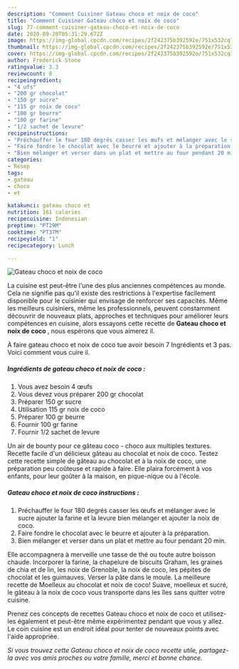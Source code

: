 ```yaml
---
description: "Comment Cuisiner Gateau choco et noix de coco"
title: "Comment Cuisiner Gateau choco et noix de coco"
slug: 77-comment-cuisiner-gateau-choco-et-noix-de-coco
date: 2020-09-20T05:31:29.672Z
image: https://img-global.cpcdn.com/recipes/2f242375b392592e/751x532cq70/gateau-choco-et-noix-de-coco-photo-principale-de-la-recette.jpg
thumbnail: https://img-global.cpcdn.com/recipes/2f242375b392592e/751x532cq70/gateau-choco-et-noix-de-coco-photo-principale-de-la-recette.jpg
cover: https://img-global.cpcdn.com/recipes/2f242375b392592e/751x532cq70/gateau-choco-et-noix-de-coco-photo-principale-de-la-recette.jpg
author: Frederick Stone
ratingvalue: 3.3
reviewcount: 8
recipeingredient:
- "4 ufs"
- "200 gr chocolat"
- "150 gr sucre"
- "115 gr noix de coco"
- "100 gr beurre"
- "100 gr farine"
- "1/2 sachet de levure"
recipeinstructions:
- "Préchauffer le four 180 degrés casser les œufs et mélanger avec le sucre ajouter la farine et la levure bien mélanger et ajouter la noix de coco."
- "Faire fondre le chocolat avec le beurre et ajouter à la préparation."
- "Bien mélanger et verser dans un plat et mettre au four pendant 20 min."
categories:
- Resep
tags:
- gateau
- choco
- et

katakunci: gateau choco et 
nutrition: 161 calories
recipecuisine: Indonesian
preptime: "PT29M"
cooktime: "PT37M"
recipeyield: "1"
recipecategory: Lunch

---
```



![Gateau choco et noix de coco](https://img-global.cpcdn.com/recipes/2f242375b392592e/751x532cq70/gateau-choco-et-noix-de-coco-photo-principale-de-la-recette.jpg)

La cuisine est peut-être l'une des plus anciennes compétences au monde. Cela ne signifie pas qu'il existe des restrictions à l'expertise facilement disponible pour le cuisinier qui envisage de renforcer ses capacités. Même les meilleurs cuisiniers, même les professionnels, peuvent constamment découvrir de nouveaux plats, approches et techniques pour améliorer leurs compétences en cuisine, alors essayons cette recette de <strong> Gateau choco et noix de coco </strong>, nous espérons que vous aimerez il.

<!--inarticleads1-->

À faire gateau choco et noix de coco tue avoir besoin 7 Ingrédients et 3 pas. Voici comment vous cuire il.

##### Ingrédients de gateau choco et noix de coco :

1. Vous avez besoin 4 œufs
1. Vous devez vous préparer 200 gr chocolat
1. Préparer 150 gr sucre
1. Utilisation 115 gr noix de coco
1. Préparer 100 gr beurre
1. Fournir 100 gr farine
1. Fournir 1/2 sachet de levure


Un air de bounty pour ce gâteau coco - choco aux multiples textures. Recette facile d&#39;un délicieux gâteau au chocolat et noix de coco. Testez cette recette simple de gâteau au chocolat et à la noix de coco, une préparation peu coûteuse et rapide à faire. Elle plaira forcément à vos enfants, pour leur goûter à la maison, en pique-nique ou à l&#39;école. 

<!--inarticleads2-->

##### Gateau choco et noix de coco instructions :

1. Préchauffer le four 180 degrés casser les œufs et mélanger avec le sucre ajouter la farine et la levure bien mélanger et ajouter la noix de coco.
1. Faire fondre le chocolat avec le beurre et ajouter à la préparation.
1. Bien mélanger et verser dans un plat et mettre au four pendant 20 min.


Elle accompagnera à merveille une tasse de thé ou toute autre boisson chaude. Incorporer la farine, la chapelure de biscuits Graham, les graines de chia et de lin, les noix de Grenoble, la noix de coco, les pépites de chocolat et les guimauves. Verser la pâte dans le moule. La meilleure recette de Moelleux au chocolat et noix de coco! Suave, moelleux et sucré, le gâteau à la noix de coco vous transporte dans les îles sans quitter votre cuisine. 

<!--inarticleads1-->

<p>
Prenez ces concepts de recettes Gateau choco et noix de coco et utilisez-les également et peut-être même expérimentez pendant que vous y allez. Le coin cuisine est un endroit idéal pour tenter de nouveaux points avec l'aide appropriée.
</p>

<p>
<i>Si vous trouvez cette Gateau choco et noix de coco recette utile, partagez-la avec vos amis proches ou votre famille, merci et bonne chance.</i>
</p>
